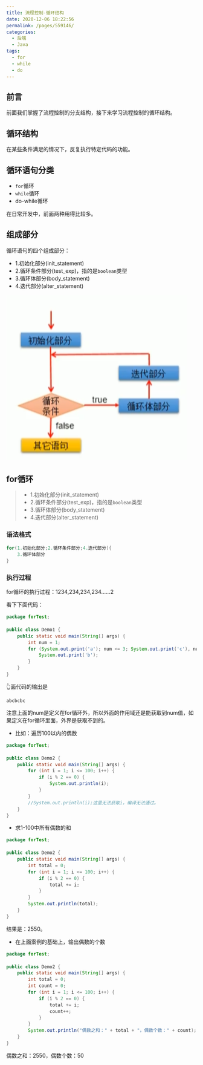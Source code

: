 ```yaml
---
title: 流程控制-循环结构
date: 2020-12-06 18:22:56
permalink: /pages/559146/
categories:
  - 后端
  - Java
tags:
  - for
  - while
  - do
---
```


## 前言
前面我们掌握了流程控制的分支结构，接下来学习流程控制的循环结构。

## 循环结构
在某些条件满足的情况下，反复执行特定代码的功能。

## 循环语句分类

- `for`循环
- `while`循环
- do-while循环

在日常开发中，前面两种用得比较多。

## 组成部分

循环语句的四个组成部分：

- 1.初始化部分(init_statement)
- 2.循环条件部分(test_exp)，指的是`boolean`类型
- 3.循环体部分(body_statement)
- 4.迭代部分(alter_statement)

<img src="https://github.com/SaulJWu/images/blob/main/20201206182748.png?raw=true" alt="20201206182748.png" style="zoom:80%;" />



## for循环

> - 1.初始化部分(init_statement)
> - 2.循环条件部分(test_exp)，指的是`boolean`类型
> - 3.循环体部分(body_statement)
> - 4.迭代部分(alter_statement)



### 语法格式

~~~java
for(1.初始化部分;2.循环条件部分;4.迭代部分){
    3.循环体部分
}
~~~



### 执行过程

for循环的执行过程：1234,234,234,234……2

看下下面代码：

~~~java
package forTest;

public class Demo1 {
    public static void main(String[] args) {
        int num = 1;
        for (System.out.print('a'); num <= 3; System.out.print('c'), num++) {
            System.out.print('b');
        }
    }
}
~~~

👆面代码的输出是

```
abcbcbc
```



注意上面的num是定义在for循环外，所以外面的作用域还是能获取到num值，如果定义在for循环里面，外界是获取不到的。

- 比如：遍历100以内的偶数

~~~java
package forTest;

public class Demo2 {
    public static void main(String[] args) {
        for (int i = 1; i <= 100; i++) {
            if (i % 2 == 0) {
                System.out.println(i);
            }
        }
        //System.out.println(i);这里无法获取i，编译无法通过。
    }
}
~~~

- 求1-100中所有偶数的和

~~~java
package forTest;

public class Demo2 {
    public static void main(String[] args) {
        int total = 0;
        for (int i = 1; i <= 100; i++) {
            if (i % 2 == 0) {
                total += i;
            }
        }
        System.out.println(total);
    }
}
~~~

结果是：2550。

- 在上面案例的基础上，输出偶数的个数

~~~java
package forTest;

public class Demo2 {
    public static void main(String[] args) {
        int total = 0;
        int count = 0;
        for (int i = 1; i <= 100; i++) {
            if (i % 2 == 0) {
                total += i;
                count++;
            }
        }
        System.out.println("偶数之和：" + total + "，偶数个数：" + count);
    }
}
~~~

偶数之和：2550，偶数个数：50